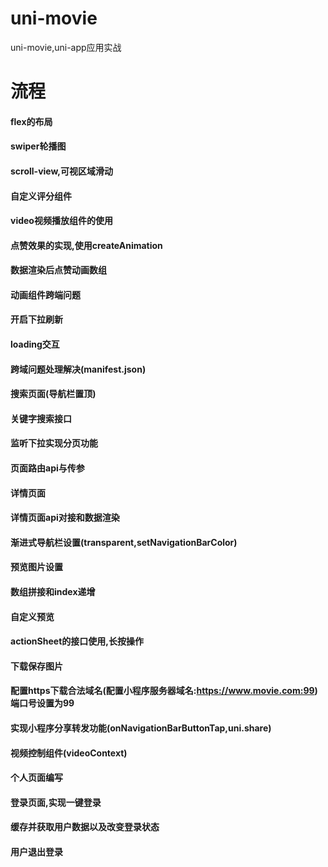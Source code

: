 # uni-movie
uni-movie,uni-app应用实战
# 流程
#### flex的布局
#### swiper轮播图
#### scroll-view,可视区域滑动
#### 自定义评分组件
#### video视频播放组件的使用
#### 点赞效果的实现,使用createAnimation
#### 数据渲染后点赞动画数组
#### 动画组件跨端问题
#### 开启下拉刷新
#### loading交互
#### 跨域问题处理解决(manifest.json)
#### 搜索页面(导航栏置顶)
#### 关键字搜索接口
#### 监听下拉实现分页功能
#### 页面路由api与传参
#### 详情页面
#### 详情页面api对接和数据渲染
#### 渐进式导航栏设置(transparent,setNavigationBarColor)
#### 预览图片设置
#### 数组拼接和index递增
#### 自定义预览
#### actionSheet的接口使用,长按操作
#### 下载保存图片
#### 配置https下载合法域名(配置小程序服务器域名:https://www.movie.com:99)端口号设置为99
#### 实现小程序分享转发功能(onNavigationBarButtonTap,uni.share)
#### 视频控制组件(videoContext)
#### 个人页面编写
#### 登录页面,实现一键登录
#### 缓存并获取用户数据以及改变登录状态
#### 用户退出登录